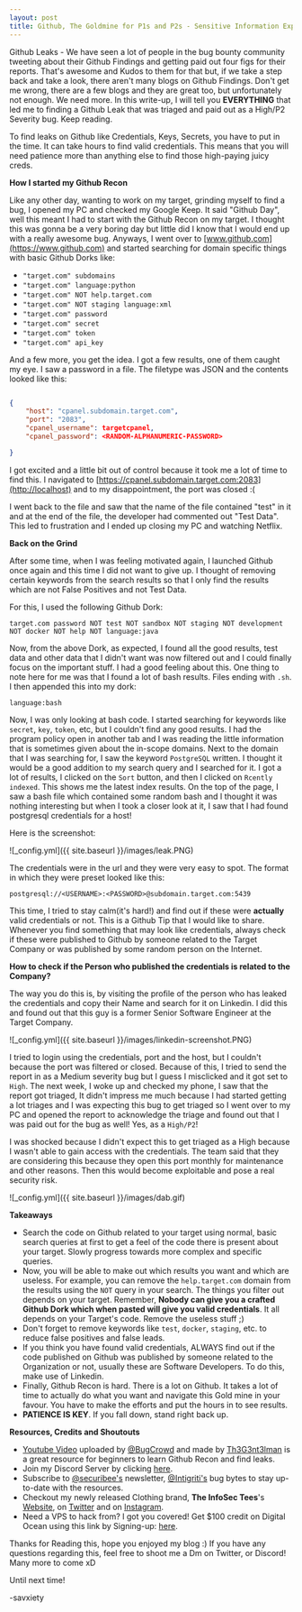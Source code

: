 ```yaml
---
layout: post
title: Github, The Goldmine for P1s and P2s - Sensitive Information Exposure via Github by a Company Employee
---
```


Github Leaks - We have seen a lot of people in the bug bounty community tweeting about their Github Findings and getting paid out four figs for their reports. That's awesome and Kudos to them for that but, if we take a step back and take a look, there aren't many blogs on Github Findings. Don't get me wrong, there are a few blogs and they are great too, but unfortunately not enough. We need more. In this write-up, I will tell you **EVERYTHING** that led me to finding a Github Leak that was triaged and paid out as a High/P2 Severity bug. Keep reading. 

To find leaks on Github like Credentials, Keys, Secrets, you have to put in the time. It can take hours to find valid credentials. This means that you will need patience more than anything else to find those high-paying juicy creds.


**How I started my Github Recon**

Like any other day, wanting to work on my target, grinding myself to find a bug, I opened my PC and checked my Google Keep. It said "Github Day", well this meant I had to start with the Github Recon on my target. I thought this was gonna be a very boring day but little did I know that I would end up with a really awesome bug. Anyways, I went over to [www.github.com](https://www.github.com) and started searching for domain specific things with basic Github Dorks like:


- `"target.com" subdomains`
- `"target.com" language:python`
- `"target.com" NOT help.target.com`
- `"target.com" NOT staging language:xml`
- `"target.com" password`
- `"target.com" secret`
- `"target.com" token`
- `"target.com" api_key`

And a few more, you get the idea. I got a few results, one of them caught my eye. I saw a password in a file. The filetype was JSON and the contents looked like this:

```json

{
	"host": "cpanel.subdomain.target.com",
	"port": "2083",
	"cpanel_username": targetcpanel,
	"cpanel_password": <RANDOM-ALPHANUMERIC-PASSWORD>

}

```

I got excited and a little bit out of control because it took me a lot of time to find this. I navigated to [https://cpanel.subdomain.target.com:2083](http://localhost) and to my disappointment, the port was closed :(


I went back to the file and saw that the name of the file contained "test" in it and at the end of the file, the developer had commented out "Test Data". This led to frustration and I ended up closing my PC and watching Netflix. 


**Back on the Grind**

After some time, when I was feeling motivated again, I launched Github once again and this time I did not want to give up. I thought of removing certain keywords from the search results so that I only find the results which are not False Positives and not Test Data.

For this, I used the following Github Dork:


`target.com password NOT test NOT sandbox NOT staging NOT development NOT docker NOT help NOT language:java` 

Now, from the above Dork, as expected, I found all the good results, test data and other data that I didn't want was now filtered out and I could finally focus on the important stuff. I had a good feeling about this. One thing to note here for me was that I found a lot of bash results. Files ending with `.sh`. I then  appended this into my dork:

`language:bash`

Now, I was only looking at bash code. I started searching for keywords like `secret`, `key`, `token`, etc, but I couldn't find any good results. I had the program policy open in another tab and I was reading the little information that is sometimes given about the in-scope domains. Next to the domain that I was searching for, I saw the keyword `PostgreSQL` written. I thought it would be a good addition to my search query and I searched for it. I got a lot of results, I clicked on the `Sort` button, and then I clicked on `Rcently indexed`. This shows me the latest index results. On the top of the page, I saw a bash file which contained some random bash and I thought it was nothing interesting but when I took a closer look at it, I saw that I had found postgresql credentials for a host! 

Here is the screenshot:

![_config.yml]({{ site.baseurl }}/images/leak.PNG)


The credentials were in the url and they were very easy to spot. The format in which they were preset looked like this:


`postgresql://<USERNAME>:<PASSWORD>@subdomain.target.com:5439`

This time, I tried to stay calm(it's hard!) and find out if these were **actually** valid credentials or not. This is a Github Tip that I would like to share. Whenever you find something that may look like credentials, always check if these were published to Github by someone related to the Target Company or was published by some random person on the Internet. 


**How to check if the Person who published the credentials is related to the Company?**

The way you do this is, by visiting the profile of the person who has leaked the credentials and copy their Name and search for it on Linkedin. I did this and found out that this guy is a former Senior Software Engineer at the Target Company.

![_config.yml]({{ site.baseurl }}/images/linkedin-screenshot.PNG)

I tried to login using the credentials, port and the host, but I couldn't because the port was filtered or closed. Because of this, I tried to send the report in as a Medium severity bug but I guess I misclicked and it got set to `High`. The next week, I woke up and checked my phone, I saw that the report got triaged, It didn't impress me much because I had started getting a lot triages and I was expecting this bug to get triaged so I went over to my PC and opened the report to acknowledge the triage and found out that I was paid out for the bug as well! Yes, as a `High/P2`!

I was shocked because I didn't expect this to get triaged as a High because I wasn't able to gain access with the credentials.
The team said that they are considering this because they open this port monthly for maintenance and other reasons.
Then this would become exploitable and pose a real security risk.

![_config.yml]({{ site.baseurl }}/images/dab.gif)

**Takeaways**

- Search the code on Github related to your target using normal, basic search queries at first to get a feel of the code there is present about your target. Slowly progress towards more complex and specific queries.
- Now, you will be able to make out which results you want and which are useless. For example, you can remove the `help.target.com` domain from the results using the `NOT` query in your search. The things you filter out depends on your target. Remember, **Nobody can give you a crafted Github Dork which when pasted will give you valid credentials**. It all depends on your Target's code. Remove the useless stuff ;)
- Don't forget to remove keywords like `test`, `docker`, `staging`, etc. to reduce false positives and false leads.
- If you think you have found valid credentials, ALWAYS find out if the code published on Github was published by someone related to the Organization or not, usually these are Software Developers. To do this, make use of Linkedin.
- Finally, Github Recon is hard. There is a lot on Github. It takes a lot of time to actually do what you want and navigate this Gold mine in your favour. You have to make the efforts and put the hours in to see results.
- **PATIENCE IS KEY**. If you fall down, stand right back up.


**Resources, Credits and Shoutouts**

- [Youtube Video](https://www.youtube.com/watch?v=l0YsEk_59fQ) uploaded by [@BugCrowd](https://twitter.com/Bugcrowd) and made by [Th3G3nt3lman](https://twitter.com/Th3G3nt3lman) is a great resource for beginners to learn Github Recon and find leaks. 
- Join my Discord Server by clicking [here](https://discord.com/invite/VPtSS8gfZ4).
- Subscribe to [@securibee's](https://twitter.com/securibee) newsletter, [@Intigriti's](https://twitter.com/intigriti) bug bytes to stay up-to-date with the resources.
- Checkout my newly released Clothing brand, **The InfoSec Tees**'s [Website](https://my-store-b7af01.creator-spring.com/), on [Twitter](https://twitter.com/TheInfosecTees) and on [Instagram](https://www.instagram.com/theinfosectees/).
- Need a VPS to hack from? I got you covered!
Get $100 credit on Digital Ocean using this link by Signing-up:
[here](https://bit.ly/bugbountytutorials_digitalocean).


Thanks for Reading this, hope you enjoyed my blog :)
If you have any questions regarding this, feel free to shoot me a Dm on Twitter, or Discord!
Many more to come xD

Until next time!


-savxiety
